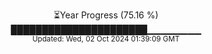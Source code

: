 <p align="center">
⏳Year Progress (75.16 %) <br>
██████████████████████▁▁▁▁▁▁▁▁ <br>
<sub>Updated: Wed, 02 Oct 2024 01:39:09 GMT</sub>
</p>


